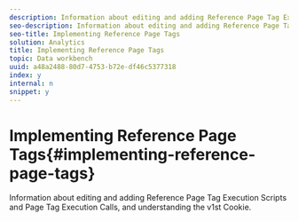 ```yaml
---
description: Information about editing and adding Reference Page Tag Execution Scripts and Page Tag Execution Calls, and understanding the v1st Cookie.
seo-description: Information about editing and adding Reference Page Tag Execution Scripts and Page Tag Execution Calls, and understanding the v1st Cookie.
seo-title: Implementing Reference Page Tags
solution: Analytics
title: Implementing Reference Page Tags
topic: Data workbench
uuid: a48a2488-80d7-4753-b72e-df46c5377318
index: y
internal: n
snippet: y
---
```


# Implementing Reference Page Tags{#implementing-reference-page-tags}

Information about editing and adding Reference Page Tag Execution Scripts and Page Tag Execution Calls, and understanding the v1st Cookie.

